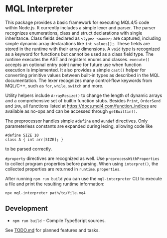 # MQL Interpreter

This package provides a basic framework for executing MQL4/5 code within Node.js.
It currently includes a simple lexer and parser. The parser recognizes
enumerations, class and struct declarations with single inheritance. Class fields
declared as `<type> <name>;` are captured, including simple dynamic array
declarations like `int values[];`. These fields are stored in the runtime
with their array dimensions.
A `void` type is recognized as a keyword for functions but cannot be used
as a class field type.
The runtime executes the AST and registers enums and classes. `execute()` accepts
an optional entry point name for future use when function execution is
implemented.
It also provides a simple `cast()` helper for converting primitive values
between built-in types as described in the MQL documentation. The lexer
recognizes many control‑flow keywords from MQL/C++, such as `for`, `while`,
`switch` and more.

Utility helpers include `ArrayResize()` to change the length of dynamic
arrays and a comprehensive set of builtin function stubs. Besides
`Print`, `OrderSend` and `iMA`, all functions listed at
<https://docs.mql4.com/function_indices> are available as no-ops and can
be accessed through `getBuiltin()`.

The preprocessor handles simple `#define` and `#undef` directives. Only
parameterless constants are expanded during lexing, allowing code like

```mql
#define SIZE 10
class A { int arr[SIZE]; }
```

to be parsed correctly.

`#property` directives are recognized as well. Use `preprocessWithProperties`
to collect program properties before parsing. When using `interpret()`, the
collected properties are returned in `runtime.properties`.

After running `npm run build` you can use the `mql-interpreter` CLI to execute a
file and print the resulting runtime information:

```bash
npx mql-interpreter path/to/file.mq4
```

## Development

- `npm run build` – Compile TypeScript sources.

See [TODO.md](TODO.md) for planned features and tasks.


